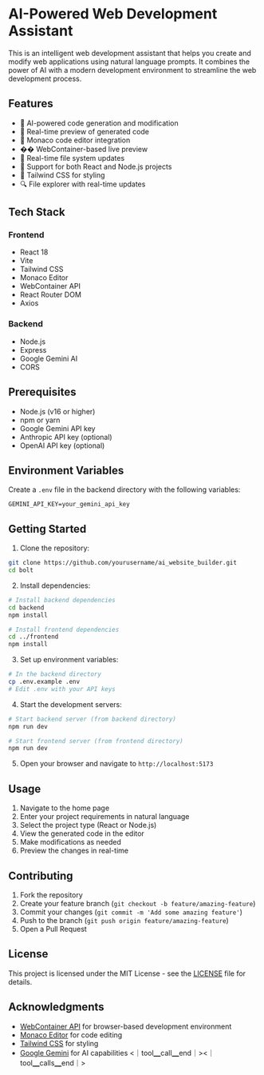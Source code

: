 
# AI-Powered Web Development Assistant

This is an intelligent web development assistant that helps you create and modify web applications using natural language prompts. It combines the power of AI with a modern development environment to streamline the web development process.

## Features

- 🤖 AI-powered code generation and modification
- 🎨 Real-time preview of generated code
- 📝 Monaco code editor integration
- �� WebContainer-based live preview
- 🔄 Real-time file system updates
- 🎯 Support for both React and Node.js projects
- 🎨 Tailwind CSS for styling
- 🔍 File explorer with real-time updates

## Tech Stack

### Frontend
- React 18
- Vite
- Tailwind CSS
- Monaco Editor
- WebContainer API
- React Router DOM
- Axios

### Backend
- Node.js
- Express
- Google Gemini AI
- CORS

## Prerequisites

- Node.js (v16 or higher)
- npm or yarn
- Google Gemini API key
- Anthropic API key (optional)
- OpenAI API key (optional)

## Environment Variables

Create a `.env` file in the backend directory with the following variables:

```env
GEMINI_API_KEY=your_gemini_api_key
```

## Getting Started

1. Clone the repository:
```bash
git clone https://github.com/yourusername/ai_website_builder.git
cd bolt
```

2. Install dependencies:
```bash
# Install backend dependencies
cd backend
npm install

# Install frontend dependencies
cd ../frontend
npm install
```

3. Set up environment variables:
```bash
# In the backend directory
cp .env.example .env
# Edit .env with your API keys
```

4. Start the development servers:
```bash
# Start backend server (from backend directory)
npm run dev

# Start frontend server (from frontend directory)
npm run dev
```

5. Open your browser and navigate to `http://localhost:5173`


## Usage

1. Navigate to the home page
2. Enter your project requirements in natural language
3. Select the project type (React or Node.js)
4. View the generated code in the editor
5. Make modifications as needed
6. Preview the changes in real-time

## Contributing

1. Fork the repository
2. Create your feature branch (`git checkout -b feature/amazing-feature`)
3. Commit your changes (`git commit -m 'Add some amazing feature'`)
4. Push to the branch (`git push origin feature/amazing-feature`)
5. Open a Pull Request

## License

This project is licensed under the MIT License - see the [LICENSE](LICENSE) file for details.

## Acknowledgments

- [WebContainer API](https://webcontainers.io/) for browser-based development environment
- [Monaco Editor](https://microsoft.github.io/monaco-editor/) for code editing
- [Tailwind CSS](https://tailwindcss.com/) for styling
- [Google Gemini](https://ai.google.dev/) for AI capabilities
<｜tool▁call▁end｜><｜tool▁calls▁end｜>
